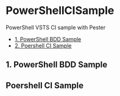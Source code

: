 # PowerShellCISample
PowerShell VSTS CI sample with Pester

* [1. PowerShell BDD Sample](#1.-PowerShell-BDD-Sample)
* [2. Poershell CI Sample](#Poershell-CI-Sample)

## 1. PowerShell BDD Sample



## Poershell CI Sample
